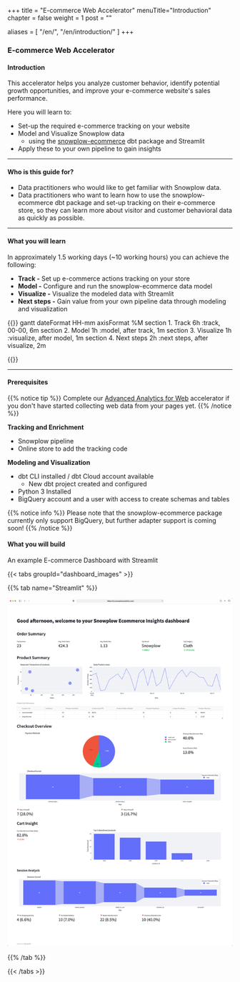 +++
title = "E-commerce Web Accelerator"
menuTitle="Introduction"
chapter = false
weight = 1
post = ""

aliases = [
    "/en/",
    "/en/introduction/"
]
+++

### E-commerce Web Accelerator
#### Introduction

This accelerator helps you analyze customer behavior, identify potential growth opportunities, and improve your e-commerce website's sales performance.


Here you will learn to:

- Set-up the required e-commerce tracking on your website
- Model and Visualize Snowplow data
  - using the [snowplow-ecommerce](https://hub.getdbt.com/snowplow/snowplow_ecommerce/latest/) dbt package and Streamlit
- Apply these to your own pipeline to gain insights

---

#### Who is this guide for?

- Data practitioners who would like to get familiar with Snowplow data.
- Data practitioners who want to learn how to use the snowplow-ecommerce dbt package and set-up tracking on their e-commerce store, so they can learn more about visitor and customer behavioral data as quickly as possible.

---

#### What you will learn

In approximately 1.5 working days (~10 working hours) you can achieve the following:

- **Track -** Set up e-commerce actions tracking on your store
- **Model -** Configure and run the snowplow-ecommerce data model
- **Visualize -** Visualize the modeled data with Streamlit
- **Next steps -** Gain value from your own pipeline data through modeling and visualization

{{<mermaid>}}
gantt
dateFormat HH-mm
axisFormat %M
section 1. Track
6h :track, 00-00, 6m
section 2. Model
1h :model, after track, 1m
section 3. Visualize
1h :visualize, after model, 1m
section 4. Next steps
2h :next steps, after visualize, 2m

{{</mermaid >}}

---

#### Prerequisites

{{% notice tip %}}
Complete our [Advanced Analytics for Web](https://docs.snowplow.io/accelerators/web/) accelerator if you don't have started collecting web data from your pages yet.
{{% /notice %}}

**Tracking and Enrichment**

- Snowplow pipeline
- Online store to add the tracking code

**Modeling and Visualization**

- dbt CLI installed / dbt Cloud account available
  - New dbt project created and configured
- Python 3 Installed
- BigQuery account and a user with access to create schemas and tables

{{% notice info %}}
Please note that the snowplow-ecommerce package currently only support BigQuery, but further adapter support is coming soon!
{{% /notice %}}

#### What you will build

An example E-commerce Dashboard with Streamlit

{{< tabs groupId="dashboard_images" >}}

{{% tab name="Streamlit" %}}

!['Streamlit Dashboard Example'](images/streamlit_dashboard.png?height=40pc)

{{% /tab %}}

{{< /tabs >}}
